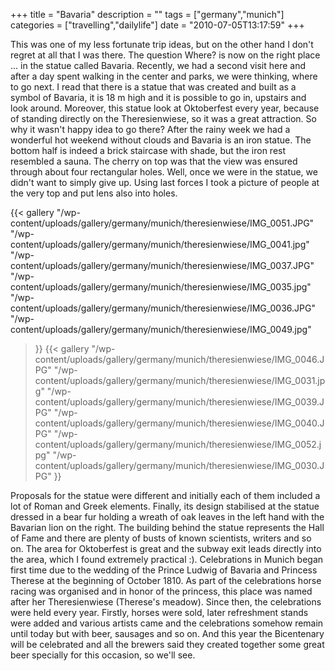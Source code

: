 +++
title = "Bavaria"
description = ""
tags = ["germany","munich"]
categories = ["travelling","dailylife"]
date = "2010-07-05T13:17:59"
+++

This was one of my less fortunate trip ideas, but on the other hand I don't regret at all that I was
there. The question Where? is now on the right place ... in the statue called Bavaria. Recently, we
had a second visit here and after a day spent walking in the center and parks, we were thinking,
where to go next. I read that there is a statue that was created and built as a symbol of Bavaria,
it is 18 m high and it is possible to go in, upstairs and look around. Moreover, this statue look
at Oktoberfest every year, because of standing directly on the Theresienwiese, so it was a great
attraction. So why it wasn't happy idea to go there? After the rainy week we had a wonderful hot weekend
without clouds and Bavaria is an iron statue. The bottom half is indeed a brick staircase with
shade, but the iron rest resembled a sauna. The cherry on top was that the view was ensured through
about four rectangular holes. Well, once we were in the statue, we didn't want to simply give up.
Using last forces I took a picture of people at the very top and put lens also into holes.

 {{< gallery
    "/wp-content/uploads/gallery/germany/munich/theresienwiese/IMG_0051.JPG"
    "/wp-content/uploads/gallery/germany/munich/theresienwiese/IMG_0041.jpg"
    "/wp-content/uploads/gallery/germany/munich/theresienwiese/IMG_0037.JPG"
    "/wp-content/uploads/gallery/germany/munich/theresienwiese/IMG_0035.jpg"
    "/wp-content/uploads/gallery/germany/munich/theresienwiese/IMG_0036.JPG"
    "/wp-content/uploads/gallery/germany/munich/theresienwiese/IMG_0049.jpg"
>}}
 {{< gallery
    "/wp-content/uploads/gallery/germany/munich/theresienwiese/IMG_0046.JPG"
    "/wp-content/uploads/gallery/germany/munich/theresienwiese/IMG_0031.jpg"
    "/wp-content/uploads/gallery/germany/munich/theresienwiese/IMG_0039.JPG"
    "/wp-content/uploads/gallery/germany/munich/theresienwiese/IMG_0040.JPG"
    "/wp-content/uploads/gallery/germany/munich/theresienwiese/IMG_0052.jpg"
    "/wp-content/uploads/gallery/germany/munich/theresienwiese/IMG_0030.JPG"
>}}

Proposals for the statue were different and initially each of them included a lot of Roman and Greek
elements. Finally, its design stabilised at the statue dressed in a bear fur holding a wreath of
oak leaves in the left hand with the Bavarian lion on the right. The building behind the statue
represents the Hall of Fame and there are plenty of busts of known scientists, writers and so on.
The area for Oktoberfest is great and the subway exit leads directly into the area, which I found
extremely practical :). Celebrations in Munich began first time due to the wedding of the Prince
Ludwig of Bavaria and Princess Therese at the beginning of October 1810. As part of the
celebrations horse racing was organised and in honor of the princess, this place was named after
her Theresienwiese (Therese's meadow). Since then, the celebrations were held every year. Firstly,
horses were sold, later refreshment stands were added and various artists came and the celebrations
somehow remain until today but with beer, sausages and so on. And this year the Bicentenary will be
celebrated and all the brewers said they created together some great beer specially for this
occasion, so we'll see.
